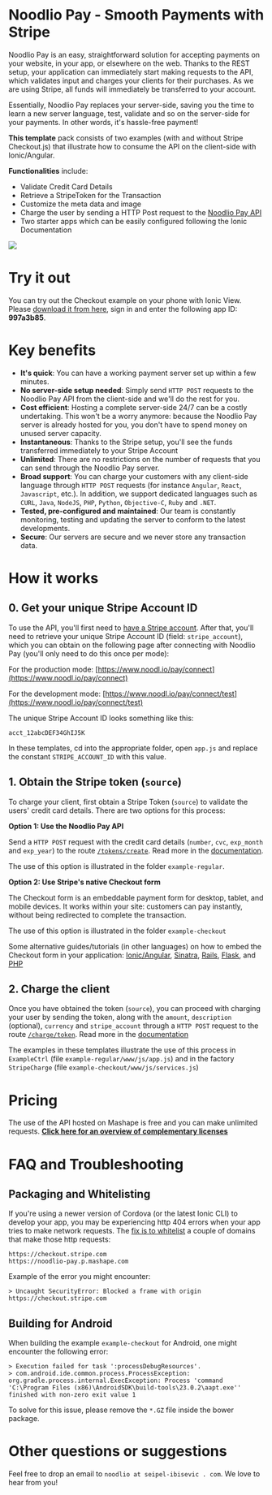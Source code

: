 # Noodlio Pay - Smooth Payments with Stripe

Noodlio Pay is an easy, straightforward solution for accepting payments on your website, in your app, or elsewhere on the web. Thanks to the REST setup, your application can immediately start making requests to the API, which validates input and charges your clients for their purchases. As we are using Stripe, all funds will immediately be transferred to your account.

Essentially, Noodlio Pay replaces your server-side, saving you the time to learn a new server language, test, validate and so on the server-side for your payments. In other words, it's hassle-free payment!

**This template** pack consists of two examples (with and without Stripe Checkout.js) that illustrate how to consume the API on the client-side with Ionic/Angular.

**Functionalities** include:

- Validate Credit Card Details
- Retrieve a StripeToken for the Transaction
- Customize the meta data and image
- Charge the user by sending a HTTP Post request to the [Noodlio Pay API](https://market.mashape.com/noodlio/noodlio-pay-smooth-payments-with-stripe)
- Two starter apps  which can be easily configured following the Ionic Documentation

<img src="http://www.seipel-ibisevic.com/assets-external/noodlio-pay/noodlio-pay-banner.png">

# Try it out
You can try out the Checkout example on your phone with Ionic View. Please [download it from here](https://view.ionic.io), sign in and enter the following app ID: **997a3b85**.

# Key benefits

- **It's quick**: You can have a working payment server set up within a few minutes.
- **No server-side setup needed**: Simply send `HTTP POST` requests to the Noodlio Pay API from the client-side and we'll do the rest for you.
- **Cost efficient**: Hosting a complete server-side 24/7 can be a costly undertaking. This won't be a worry anymore: because the Noodlio Pay server is already hosted for you, you don't have to spend money on unused server capacity.
- **Instantaneous**: Thanks to the Stripe setup, you'll see the funds transferred immediately to your Stripe Account
- **Unlimited**: There are no restrictions on the number of requests that you can send through the Noodlio Pay server.
- **Broad support**: You can charge your customers with any client-side language through `HTTP POST` requests (for instance `Angular`, `React`, `Javascript`, etc.). In addition, we support dedicated languages such as `CURL`, `Java`, `NodeJS`, `PHP`, `Python`, `Objective-C`, `Ruby` and `.NET`.
- **Tested, pre-configured and maintained**: Our team is constantly monitoring, testing and updating the server to conform to the latest developments.
- **Secure**: Our servers are secure and we never store any transaction data.

# How it works

## 0. Get your unique Stripe Account ID

To use the API, you'll first need to [have a  Stripe account](https://www.stripe.com). After that, you'll need to retrieve your unique Stripe Account ID (field: `stripe_account`), which you can obtain on the following page after connecting with Noodlio Pay (you'll only need to do this once per mode):

For the production mode:
[https://www.noodl.io/pay/connect](https://www.noodl.io/pay/connect)

For the development mode:
[https://www.noodl.io/pay/connect/test](https://www.noodl.io/pay/connect/test)

The unique Stripe Account ID looks something like this:

```
acct_12abcDEF34GhIJ5K
```

In these templates, cd into the appropriate folder, open `app.js` and replace the constant `STRIPE_ACCOUNT_ID` with this value.

## 1. Obtain the Stripe token (`source`)

To charge your client, first obtain a Stripe Token (`source`) to validate the users' credit card details. There are two options for this process:

**Option 1: Use the Noodlio Pay API**

Send a `HTTP POST` request with the credit card details (`number`, `cvc`, `exp_month` and `exp_year`) to the route [`/tokens/create`](https://market.mashape.com/noodlio/noodlio-pay-smooth-payments-with-stripe#tokens-create). Read more in the [documentation](https://market.mashape.com/noodlio/noodlio-pay-smooth-payments-with-stripe#tokens-create).

The use of this option is illustrated in the folder `example-regular`.

**Option 2: Use Stripe's native Checkout form**

The Checkout form is an embeddable payment form for desktop, tablet, and mobile devices. It works within your site: customers can pay instantly, without being redirected to complete the transaction.

The use of this option is illustrated in the folder `example-checkout`

Some alternative guides/tutorials (in other languages) on how to embed the Checkout form in your application: [Ionic/Angular](https://github.com/noodlio/noodlio-pay-ionic-example), [Sinatra](https://stripe.com/docs/checkout/sinatra), [Rails](https://stripe.com/docs/checkout/rails), [Flask](https://stripe.com/docs/checkout/flask), and [PHP](https://stripe.com/docs/checkout/php)

## 2. Charge the client

Once you have obtained the token (`source`), you can proceed with charging your user by sending the token, along with the `amount`, `description` (optional), `currency` and `stripe_account` through a `HTTP POST` request to the route [`/charge/token`](https://market.mashape.com/noodlio/noodlio-pay-smooth-payments-with-stripe#charge-token). Read more in the [documentation](https://market.mashape.com/noodlio/noodlio-pay-smooth-payments-with-stripe#charge-token)

The examples in these templates illustrate the use of this process in `ExampleCtrl` (file `example-regular/www/js/app.js`) and in the factory `StripeCharge` (file `example-checkout/www/js/services.js`)

# Pricing

The use of the API hosted on Mashape is free and you can make unlimited requests. [**Click here for an overview of complementary licenses**](https://www.noodl.io/pay/plans)

# FAQ and Troubleshooting

## Packaging and Whitelisting

If you're using a newer version of Cordova (or the latest Ionic CLI) to develop your app, you may be experiencing http 404 errors when your app tries to make network requests. The [fix is to whitelist](http://docs.ionic.io/docs/cordova-whitelist) a couple of domains that make those http requests:

```
https://checkout.stripe.com
https://noodlio-pay.p.mashape.com
```

Example of the error you might encounter:

```
> Uncaught SecurityError: Blocked a frame with origin https://checkout.stripe.com
```

## Building for Android

When building the example `example-checkout` for Android, one might encounter the following error:

```
> Execution failed for task ':processDebugResources'.
> com.android.ide.common.process.ProcessException: org.gradle.process.internal.ExecException: Process 'command 'C:\Program Files (x86)\AndroidSDK\build-tools\23.0.2\aapt.exe'' finished with non-zero exit value 1
```

To solve for this issue, please remove the `*.GZ` file inside the bower package.

# Other questions or suggestions

Feel free to drop an email to `noodlio at seipel-ibisevic . com`. We love to hear from you!
